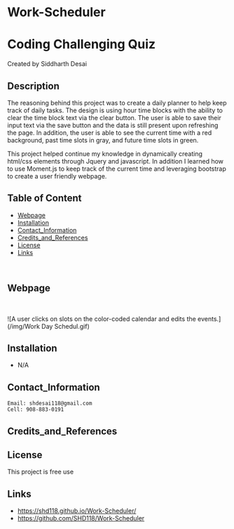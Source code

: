 # Work-Scheduler

# Coding Challenging Quiz
Created by Siddharth Desai

## Description

The reasoning behind this project was to create a daily planner to help keep track of daily tasks. The design is using hour time blocks with the ability to clear the time block text via the clear button. The user is able to save their input text via the save button and the data is still present upon refreshing the page. In addition, the user is able to see the current time with a red background, past time slots in gray, and future time slots in green.

This project helped continue my knowledge in dynamically creating html/css elements through Jquery and javascript. In addition I learned how to use Moment.js to keep track of the current time and leveraging bootstrap to create a user friendly webpage.



## Table of Content
- [Webpage](#webpage)
- [Installation](#installation)
- [Contact_Information](#contact_information)
- [Credits_and_References](#credits_and_references)
- [License](#license)
- [Links](#links)

<br/>

## Webpage


<br/>

![A user clicks on slots on the color-coded calendar and edits the events.](/img/Work Day Schedul.gif)



## Installation

* N/A
 


## Contact_Information

```
Email: shdesai118@gmail.com
Cell: 908-883-0191
```

## Credits_and_References


## License

This project is free use

## Links
* https://shd118.github.io/Work-Scheduler/
* https://github.com/SHD118/Work-Scheduler

